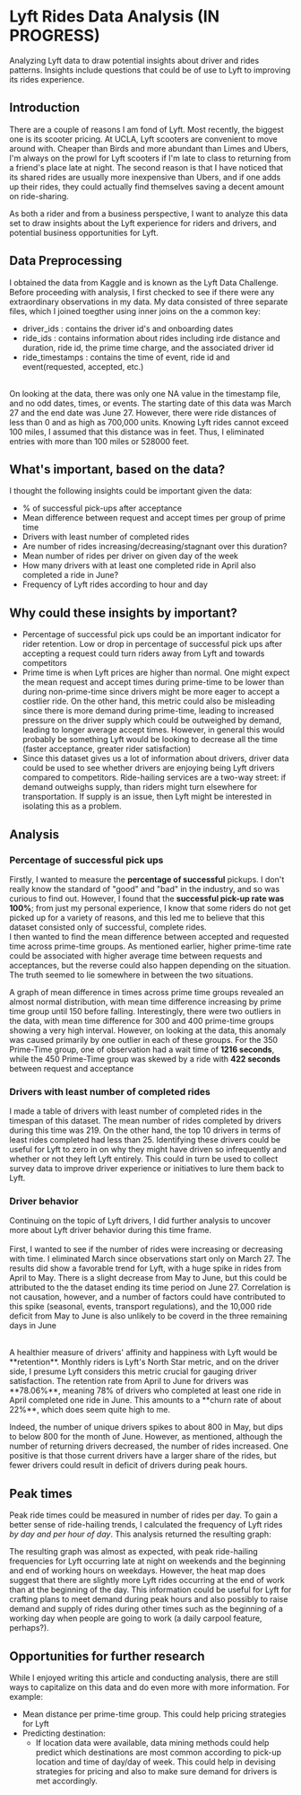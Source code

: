 # Lyft Rides Data Analysis (IN PROGRESS)

Analyzing Lyft data to draw potential insights about driver and rides patterns. Insights include questions that could be of use to Lyft to improving its rides experience.

## Introduction

There are a couple of reasons I am fond of Lyft. Most recently, the biggest one is its scooter pricing. At UCLA, Lyft scooters are convenient to move around with. Cheaper than Birds and more abundant than Limes and Ubers, I'm always on the prowl for Lyft scooters if I'm late to class to returning from a friend's place late at night. The second reason is that I have noticed that its shared rides are usually more inexpensive than Ubers, and if one adds up their rides, they could actually find themselves saving a decent amount on ride-sharing.

As both a rider and from a business perspective, I want to analyze this data set to draw insights about the Lyft experience for riders and drivers, and potential business opportunities for Lyft.

## Data Preprocessing

I obtained the data from Kaggle and is known as the Lyft Data Challenge. Before proceeding with analysis, I first checked to see if there were any extraordinary observations in my data. My data consisted of three separate files, which I joined toegther using inner joins on the a common key:
- driver_ids : contains the driver id's and onboarding dates
- ride_ids : contains information about rides including irde distance and duration, ride id, the prime time charge, and the associated driver id
- ride_timestamps : contains the time of event, ride id and event(requested, accepted, etc.)
<br>
On looking at the data, there was only one NA value in the timestamp file, and no odd dates, times, or events. The starting date of this data was March 27 and the end date was June 27. However, there were ride distances of less than 0 and as high as 700,000 units. Knowing Lyft rides cannot exceed 100 miles, I assumed that this distance was in feet. Thus, I eliminated entries with more than 100 miles or 528000 feet.

## What's important, based on the data?

I thought the following insights could be important given the data:
- % of successful pick-ups after acceptance
- Mean difference between request and accept times per group of prime time
- Drivers with least number of completed rides
- Are number of rides increasing/decreasing/stagnant over this duration?
- Mean number of rides per driver on given day of the week
- How many drivers with at least one completed ride in April also completed a ride in June?
- Frequency of Lyft rides according to hour and day

## Why could these insights by important?
- Percentage of successful pick ups could be an important indicator for rider retention. Low or drop in percentage of successful pick ups after accepting a request could turn riders away from Lyft and towards competitors
- Prime time is when Lyft prices are higher than normal. One might expect the mean request and accept times during prime-time to be lower than during non-prime-time since drivers might be more eager to accept a costlier ride. On the other hand, this metric could also be misleading since there is more demand during prime-time, leading to increased pressure on the driver supply which could be outweighed by demand, leading to longer average accept times. However, in general this would probably be something Lyft would be looking to decrease all the time (faster acceptance, greater rider satisfaction)
- Since this dataset gives us a lot of information about drivers, driver data could be used to see whether drivers are enjoying being Lyft drivers compared to competitors. Ride-hailing services are a two-way street: if demand outweighs supply, than riders might turn elsewhere for transportation. If supply is an issue, then Lyft might be interested in isolating this as a problem.

## Analysis

### Percentage of successful pick ups
Firstly, I wanted to measure the **percentage of successful** pickups. I don't really know the standard of "good" and "bad" in the industry, and so was curious to find out. However, I found that the **successful pick-up rate was 100%**; from just my personal experience, I know that some riders do not get picked up for a variety of reasons, and this led me to believe that this dataset consisted only of successful, complete rides.
<br>
I then wanted to find the mean difference between accepted and requested time across prime-time groups. As mentioned earlier, higher prime-time rate could be associated with higher average time between requests and acceptances, but the reverse could also happen depending on the situation. The truth seemed to lie somewhere in between the two situations.  



A graph of mean difference in times across prime time groups revealed an almost normal distribution, with mean time difference increasing by prime time group until 150 before falling. Interestingly, there were two outliers in the data, with mean time difference for 300 and 400 prime-time groups showing a very high interval. However, on looking at the data, this anomaly was caused primarily by one outlier in each of these groups. For the 350 Prime-Time group, one of observation had a wait time of **1216 seconds**, while the 450 Prime-Time group was skewed by a ride with **422 seconds** between request and acceptance 

### Drivers with least number of completed rides
I made a table of drivers with least number of completed rides in the timespan of this dataset. The mean number of rides completed by drivers during this time was 219. On the other hand, the top 10 drivers in terms of least rides completed had less than 25. Identifying these drivers could be useful for Lyft to zero in on why they might have driven so infrequently and whether or not they left Lyft entirely. This could in turn be used to collect survey data to improve driver experience or initiatives to lure them back to Lyft.



### Driver behavior
Continuing on the topic of Lyft drivers, I did further analysis to uncover more about Lyft driver behavior during this time frame. 
<br>
<br>
First, I wanted to see if the number of rides were increasing or decreasing with time. I eliminated March since observations start only on March 27. The results did show a favorable trend for Lyft, with a huge spike in rides from April to May. There is a slight decrease from May to June, but this could be attributed to the the dataset ending its time period on June 27. Correlation is not causation, however, and a number of factors could have contributed to this spike (seasonal, events, transport regulations), and the 10,000 ride deficit from May to June is also unlikely to be coverd in the three remaining days in June



<br>
A healthier measure of drivers' affinity and happiness with Lyft would be **retention**. Monthly riders is Lyft's North Star metric, and on the driver side, I presume Lyft considers this metric crucial for gauging driver satisfaction. The retention rate from April to June for drivers was **78.06%**, meaning 78% of drivers who completed at least one ride in April completed one ride in June. This amounts to a **churn rate of about 22%**, which does seem quite high to me. 



Indeed, the number of unique drivers spikes to about 800 in May, but dips to below 800 for the month of June. However, as mentioned, although the number of returning drivers decreased, the number of rides increased. One positive is that those current drivers have a larger share of the rides, but fewer drivers could result in deficit of drivers during peak hours. 

## Peak times

Peak ride times could be measured in number of rides per day. To gain a better sense of ride-hailing trends, I calculated the frequency of Lyft rides *by day and per hour of day*. This analysis returned the resulting graph:


The resulting graph was almost as expected, with peak ride-hailing frequencies for Lyft occurring late at night on weekends and the beginning and end of working hours on weekdays. However, the heat map does suggest that there are slightly more Lyft rides occurring at the end of work than at the beginning of the day. This information could be useful for Lyft for crafting plans to meet demand during peak hours and also possibly to raise demand and supply of rides during other times such as the beginning of a working day when people are going to work (a daily carpool feature, perhaps?).

## Opportunities for further research
While I enjoyed writing this article and conducting analysis, there are still ways to capitalize on this data and do even more with more information. For example:
- Mean distance per prime-time group. This could help pricing strategies for Lyft
- Predicting destination:
  - If location data were available, data mining methods could help predict which destinations are most common according to pick-up location and time of day/day of week. This could help in devising strategies for pricing and also to make sure demand for drivers is met accordingly. 
